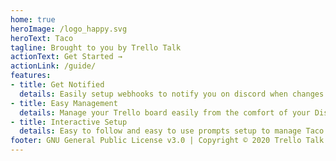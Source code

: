 ```yaml
---
home: true
heroImage: /logo_happy.svg
heroText: Taco
tagline: Brought to you by Trello Talk
actionText: Get Started →
actionLink: /guide/
features:
- title: Get Notified
  details: Easily setup webhooks to notify you on discord when changes are made to your trello board.
- title: Easy Management
  details: Manage your Trello board easily from the comfort of your Discord server.
- title: Interactive Setup
  details: Easy to follow and easy to use prompts setup to manage Taco in your Discord server.
footer: GNU General Public License v3.0 | Copyright © 2020 Trello Talk Team | Trello Talk and the Taco bot is not affiliated with Trello
---
```

